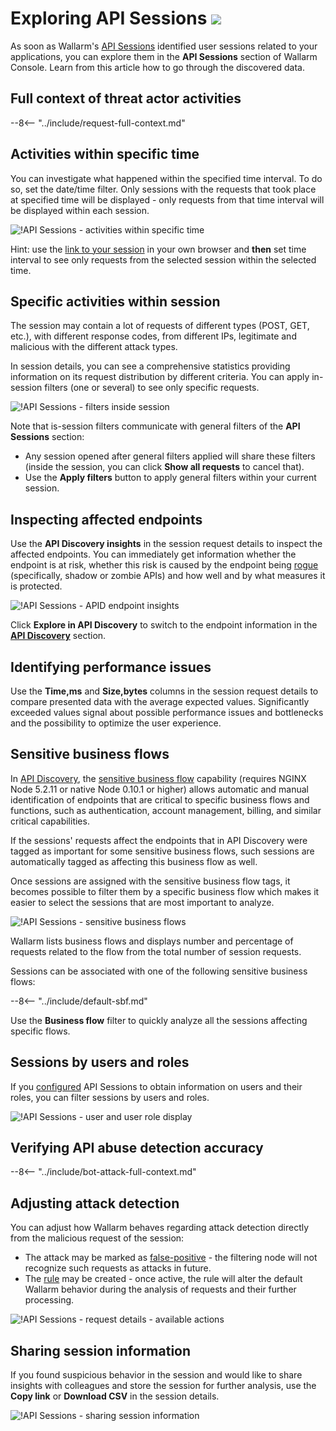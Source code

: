 [link-attacks]:                 ../user-guides/events/check-attack.md
[link-incidents]:               ../user-guides/events/check-incident.md
[link-sessions]:                ../api-sessions/overview.md
[link-api-abuse-prevention]:    ../api-abuse-prevention/overview.md
[img-api-sessions-api-abuse]:   ../images/api-sessions/api-sessions-api-abuse.png

# Exploring API Sessions <a href="../../about-wallarm/subscription-plans/#waap-and-advanced-api-security"><img src="../../images/api-security-tag.svg" style="border: none;"></a>

As soon as Wallarm's [API Sessions](overview.md) identified user sessions related to your applications, you can explore them in the **API Sessions** section of Wallarm Console. Learn from this article how to go through the discovered data.

## Full context of threat actor activities

--8<-- "../include/request-full-context.md"

## Activities within specific time

You can investigate what happened within the specified time interval. To do so, set the date/time filter. Only sessions with the requests that took place at specified time will be displayed - only requests from that time interval will be displayed within each session.

![!API Sessions - activities within specific time](../images/api-sessions/api-sessions-timeframe.png)

Hint: use the [link to your session](#sharing-session-information) in your own browser and **then** set time interval to see only requests from the selected session within the selected time.

## Specific activities within session

The session may contain a lot of requests of different types (POST, GET, etc.), with different response codes, from different IPs, legitimate and malicious with the different attack types.

In session details, you can see a comprehensive statistics providing information on its request distribution by different criteria. You can apply in-session filters (one or several) to see only specific requests.

![!API Sessions - filters inside session](../images/api-sessions/api-sessions-inline-filters.png)

Note that is-session filters communicate with general filters of the **API Sessions** section: 

* Any session opened after general filters applied will share these filters (inside the session, you can click **Show all requests** to cancel that).
* Use the **Apply filters** button to apply general filters within your current session.

## Inspecting affected endpoints

Use the **API Discovery insights** in the session request details to inspect the affected endpoints. You can immediately get information whether the endpoint is at risk, whether this risk is caused by the endpoint being [rogue](../api-discovery/rogue-api.md) (specifically, shadow or zombie APIs) and how well and by what measures it is protected.

![!API Sessions - APID endpoint insights](../images/api-sessions/api-sessions-apid-insight.png)

Click **Explore in API Discovery** to switch to the endpoint information in the [**API Discovery**](../api-discovery/overview.md) section.

## Identifying performance issues

Use the **Time,ms** and **Size,bytes** columns in the session request details to compare presented data with the average expected values. Significantly exceeded values signal about possible performance issues and bottlenecks and the possibility to optimize the user experience.

## Sensitive business flows

In [API Discovery](../api-discovery/overview.md), the [sensitive business flow](../api-discovery/sbf.md) capability (requires NGINX Node 5.2.11 or native Node 0.10.1 or higher) allows automatic and manual identification of endpoints that are critical to specific business flows and functions, such as authentication, account management, billing, and similar critical capabilities.

If the sessions' requests affect the endpoints that in API Discovery were tagged as important for some sensitive business flows, such sessions are automatically tagged as affecting this business flow as well.

Once sessions are assigned with the sensitive business flow tags, it becomes possible to filter them by a specific business flow which makes it easier to select the sessions that are most important to analyze.

![!API Sessions - sensitive business flows](../images/api-sessions/api-sessions-sbf-no-select.png)

Wallarm lists business flows and displays number and percentage of requests related to the flow from the total number of session requests.

Sessions can be associated with one of the following sensitive business flows:

--8<-- "../include/default-sbf.md"

Use the **Business flow** filter to quickly analyze all the sessions affecting specific flows.

## Sessions by users and roles

If you [configured](setup.md#users-and-roles) API Sessions to obtain information on users and their roles, you can filter sessions by users and roles.

![!API Sessions - user and user role display](../images/api-sessions/api-sessions-user-role-display.png)

## Verifying API abuse detection accuracy

--8<-- "../include/bot-attack-full-context.md"

## Adjusting attack detection

You can adjust how Wallarm behaves regarding attack detection directly from the malicious request of the session: 

* The attack may be marked as [false-positive](../about-wallarm/protecting-against-attacks.md#false-positives) - the filtering node will not recognize such requests as attacks in future.
* The [rule](../user-guides/rules/rules.md) may be created - once active, the rule will alter the default Wallarm behavior during the analysis of requests and their further processing.

![!API Sessions - request details - available actions](../images/api-sessions/api-sessions-request-details-actions.png)

## Sharing session information

If you found suspicious behavior in the session and would like to share insights with colleagues and store the session for further analysis, use the **Copy link** or **Download CSV** in the session details.

![!API Sessions - sharing session information](../images/api-sessions/api-sessions-share.png)
